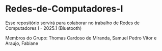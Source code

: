 # Redes-de-Computadores-I
Esse repositório servirá para colaborar no trabalho de Redes de Computadores I - 2025.1 (Bluetooth)

Membros do Grupo: Thomas Cardoso de Miranda, Samuel Pedro Vitor e Araujo, Fabiane
